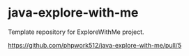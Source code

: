 # java-explore-with-me
Template repository for ExploreWithMe project.

https://github.com/phpwork512/java-explore-with-me/pull/5